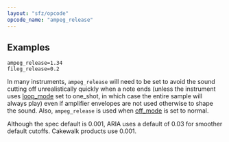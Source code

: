 ```yaml
---
layout: "sfz/opcode"
opcode_name: "ampeg_release"
---
```

## Examples

```
ampeg_release=1.34
fileg_release=0.2
```

In many instruments, `ampeg_release` will need to be set to avoid the sound
cutting off unrealistically quickly when a note ends (unless the instrument uses
[loop_mode](loop_mode) set to one_shot, in which case the entire sample will
always play) even if amplifier envelopes are not used otherwise to shape the
sound. Also, `ampeg_release` is used when [off_mode](off_mode) is set to normal.

Although the spec default is 0.001, ARIA uses a default of 0.03 for smoother
default cutoffs. Cakewalk products use 0.001.
